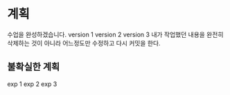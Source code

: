# 계획
수업을 완성하겠습니다.
version 1
version 2
version 3
내가 작업했던 내용을 완전히 삭제하는 것이 아니라 어느정도만 수정하고 다시 커밋을 한다.

## 불확실한 계획
exp 1
exp 2
exp 3
